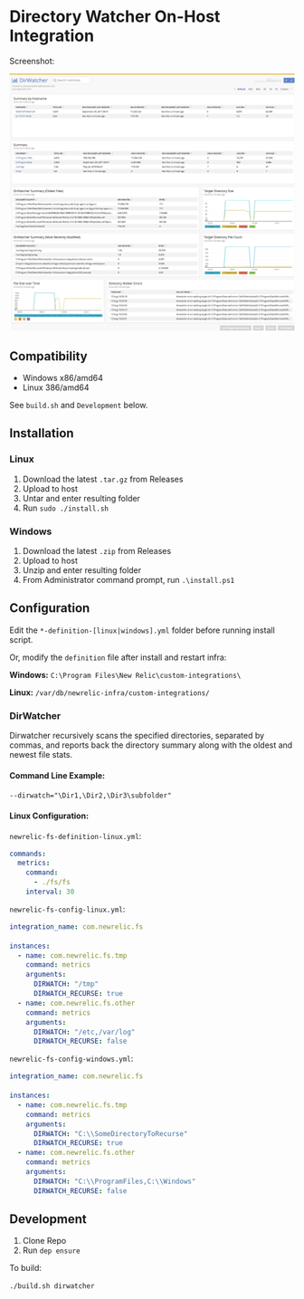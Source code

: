 # Directory Watcher On-Host Integration

Screenshot:

![dirwatch-screenshot](./docs/dirwatch-screenshot.jpg)

## Compatibility

* Windows x86/amd64
* Linux 386/amd64

See `build.sh` and `Development` below.

## Installation

### Linux

1. Download the latest `.tar.gz` from Releases
2. Upload to host
3. Untar and enter resulting folder
4. Run `sudo ./install.sh`

### Windows

1. Download the latest `.zip` from Releases
2. Upload to host
3. Unzip and enter resulting folder
4. From Administrator command prompt, run `.\install.ps1`

## Configuration  

Edit the `*-definition-[linux|windows].yml` folder before running install
script.

Or, modify the `definition` file after install and restart infra:

**Windows:** `C:\Program Files\New Relic\custom-integrations\`

**Linux:** `/var/db/newrelic-infra/custom-integrations/`

### DirWatcher

Dirwatcher recursively scans the specified directories, separated by commas, and reports back the directory summary along with the oldest and newest file stats.

#### Command Line Example:

```
--dirwatch="\Dir1,\Dir2,\Dir3\subfolder"
```

#### Linux Configuration:

`newrelic-fs-definition-linux.yml`:

```yaml
commands:
  metrics:
    command:
      - ./fs/fs
    interval: 30
```

`newrelic-fs-config-linux.yml`:

```yaml
integration_name: com.newrelic.fs

instances:
  - name: com.newrelic.fs.tmp
    command: metrics
    arguments:
      DIRWATCH: "/tmp"
      DIRWATCH_RECURSE: true
  - name: com.newrelic.fs.other
    command: metrics
    arguments:
      DIRWATCH: "/etc,/var/log"
      DIRWATCH_RECURSE: false
```

`newrelic-fs-config-windows.yml`:

```yaml
integration_name: com.newrelic.fs

instances:
  - name: com.newrelic.fs.tmp
    command: metrics
    arguments:
      DIRWATCH: "C:\\SomeDirectoryToRecurse"
      DIRWATCH_RECURSE: true
  - name: com.newrelic.fs.other
    command: metrics
    arguments:
      DIRWATCH: "C:\\ProgramFiles,C:\\Windows"
      DIRWATCH_RECURSE: false
```

## Development

1. Clone Repo
2. Run `dep ensure`

To build:

`./build.sh dirwatcher`
